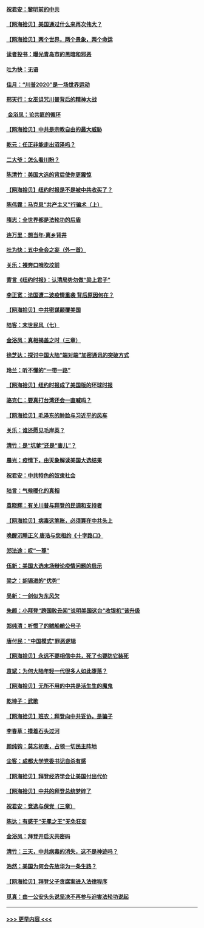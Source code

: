 #### [祝君安：黎明前的中共](../pages/nsc993/n12524071.md?t=11051751) 
#### [【网海拾贝】美国通过什么来再次伟大？](../pages/nsc993/n12523844.md?t=11051751) 
#### [【网海拾贝】两个世界，两个景象，两个命运](../pages/nsc993/n12521419.md?t=11051751) 
#### [读者投书：曝光青岛市的黑暗和邪恶](../pages/nsc993/n12520988.md?t=11051751) 
#### [吐为快：无语](../pages/nsc993/n12518588.md?t=11051751) 
#### [佳月：“川普2020”是一场世界运动](../pages/nsc993/n12518581.md?t=11051751) 
#### [邢天行：女巫诅咒川普背后的精神大战](../pages/nsc993/n12517257.md?t=11051751) 
#### [ 金浴凤：论共匪的循环](../pages/nsc993/n12517133.md?t=11051751) 
#### [【网海拾贝】中共是宗教自由的最大威胁](../pages/nsc993/n12516879.md?t=11051751) 
#### [乾元：任正非能走出沼泽吗？](../pages/nsc993/n12515831.md?t=11051751) 
#### [二大爷：怎么看川粉？](../pages/nsc993/n12515820.md?t=11051751) 
#### [陈清竹：美国大选的背后使你更震惊](../pages/nsc993/n12515589.md?t=11051751) 
#### [【网海拾贝】纽约时报是不是被中共收买了？](../pages/nsc993/n12515122.md?t=11051751) 
#### [陈伟霆：马克思“共产主义”行骗术（上）](../pages/nsc993/n12510217.md?t=11051751) 
#### [隋志：全世界都是法轮功的后盾](../pages/nsc993/n12510636.md?t=11051751) 
#### [连万里：想当年‧离乡背井](../pages/nsc993/n12510623.md?t=11051751) 
#### [吐为快：五中全会之妄（外一首）](../pages/nsc993/n12510470.md?t=11051751) 
#### [关乐：裸奔口哨吹坟前](../pages/nsc993/n12510403.md?t=11051751) 
#### [寄言《纽约时报》：认清局势勿做“梁上君子”](../pages/nsc993/n12510042.md?t=11051751) 
#### [李正宽：法国遭二波疫情重袭 背后原因何在？](../pages/nsc993/n12509971.md?t=11051751) 
#### [【网海拾贝】中共密谋颠覆美国](../pages/nsc993/n12509816.md?t=11051751) 
#### [陆客：末世民风（七）](../pages/nsc993/n12507822.md?t=11051751) 
#### [金浴凤：真相揭盖之时（三章）](../pages/nsc993/n12507804.md?t=11051751) 
#### [徐芝达：探讨中国大陆“端对端”加密通讯的突破方式](../pages/nsc993/n12507682.md?t=11051751) 
#### [玲兰：听不懂的“一带一路”](../pages/nsc993/n12507669.md?t=11051751) 
#### [【网海拾贝】纽约时报成了美国版的环球时报](../pages/nsc993/n12507053.md?t=11051751) 
#### [骆克仁：要真打台湾还会一直喊吗？](../pages/nsc993/n12506843.md?t=11051751) 
#### [【网海拾贝】毛泽东的肿脸与习近平的风车](../pages/nsc993/n12504537.md?t=11051751) 
#### [关乐：谁还愿见毛岸英？](../pages/nsc993/n12503866.md?t=11051751) 
#### [清竹：是“坑爹”还是“害儿”？](../pages/nsc993/n12503034.md?t=11051751) 
#### [晨光：疫情下，由天象解读美国大选结果](../pages/nsc993/n12502536.md?t=11051751) 
#### [祝君安：中共特色的奴隶社会](../pages/nsc993/n12501529.md?t=11051751) 
#### [陆言：气候暖化的真相](../pages/nsc993/n12501183.md?t=11051751) 
#### [袁晓辉：有关川普与拜登的民调和支持者](../pages/nsc993/n12500433.md?t=11051751) 
#### [【网海拾贝】病毒这笔账，必须算在中共头上](../pages/nsc993/n12500320.md?t=11051751) 
#### [唤醒沉睡正义 唐浩与您相约《十字路口》](../pages/nsc993/n12497980.md?t=11051751) 
#### [郑法途：叹“一尊”](../pages/nsc993/n12498837.md?t=11051751) 
#### [伍新：美国大选末场辩论疫情问题的启示](../pages/nsc993/n12498829.md?t=11051751) 
#### [梁之：胡锡进的“优势”](../pages/nsc993/n12498780.md?t=11051751) 
#### [吴新：一剑似为东风欠](../pages/nsc993/n12498772.md?t=11051751) 
#### [朱颜：小拜登“跨国败丑闻”说明美国这台“收银机”该升级](../pages/nsc993/n12498731.md?t=11051751) 
#### [郑纯清：听惯了的贼船艄公号子](../pages/nsc993/n12498721.md?t=11051751) 
#### [唐付民：“中国模式”罪恶逻辑](../pages/nsc993/n12498310.md?t=11051751) 
#### [【网海拾贝】永远不要相信中共，死了也要防它装死](../pages/nsc993/n12498162.md?t=11051751) 
#### [袁斌：为何大陆年轻一代很多人如此堕落？](../pages/nsc993/n12495696.md?t=11051751) 
#### [【网海拾贝】无所不用的中共是活生生的魔鬼](../pages/nsc993/n12495621.md?t=11051751) 
#### [乾坤子：武歌](../pages/nsc993/n12493391.md?t=11051751) 
#### [【网海拾贝】班农：拜登向中共妥协，是骗子](../pages/nsc993/n12492877.md?t=11051751) 
#### [李春草：摸着石头过河](../pages/nsc993/n12491121.md?t=11051751) 
#### [颜纯钩：莫忘初衷，占领一切民主阵地](../pages/nsc993/n12490965.md?t=11051751) 
#### [尘客：成都大学党委书记自杀有感](../pages/nsc993/n12490950.md?t=11051751) 
#### [【网海拾贝】拜登经济学会让美国付出代价](../pages/nsc993/n12489662.md?t=11051751) 
#### [【网海拾贝】中共的拜登总统梦碎了](../pages/nsc993/n12487896.md?t=11051751) 
#### [祝君安：竞选与保党（三章）](../pages/nsc993/n12487258.md?t=11051751) 
#### [陈达：有感于“无冕之王”无免狂妄](../pages/nsc993/n12485133.md?t=11051751) 
#### [金浴凤：拜登开启灭共密码](../pages/nsc993/n12485125.md?t=11051751) 
#### [清竹：三天，中共病毒的消失，这不是神迹吗？](../pages/nsc993/n12485027.md?t=11051751) 
#### [浩然：美国为何会先放华为一条生路？](../pages/nsc993/n12484997.md?t=11051751) 
#### [【网海拾贝】拜登父子贪腐案进入法律程序](../pages/nsc993/n12484957.md?t=11051751) 
#### [觅真：由一公安头头说坚决不再参与迫害法轮功说起](../pages/nsc993/n12484212.md?t=11051751) 

----
#### [ >>> 更早内容 <<< ](../indexes/nsc993-earlier.md)
